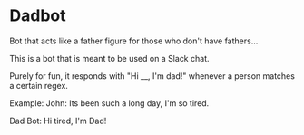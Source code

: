 # Dadbot
Bot that acts like a father figure for those who don't have fathers...

This is a bot that is meant to be used on a Slack chat.

Purely for fun, it responds with "Hi __, I'm dad!" whenever a person matches a certain regex.


Example:
John: Its been such a long day, I'm so tired. 

Dad Bot: Hi tired, I'm Dad!
